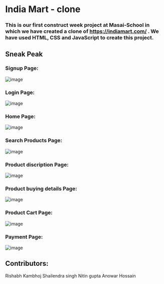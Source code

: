 # India Mart - clone

### This is our first construct week project at Masai-School in which we have created a clone of https://indiamart.com/ . We have used HTML, CSS and JavaScript to create this project.


## Sneak Peak


### Signup Page:
![image](https://user-images.githubusercontent.com/16943997/138561157-8f43311f-a02d-4d33-8858-d73d58301e1a.png)


### Login Page:
![image](https://user-images.githubusercontent.com/16943997/138561232-9f947515-b14a-4365-bce1-bd88e48e2b7d.png)


### Home Page:
![image](https://user-images.githubusercontent.com/16943997/138560458-a56fa67d-102a-4a87-8edf-421dfdf8a6c9.png)


### Search Products Page:
![image](https://user-images.githubusercontent.com/16943997/138561262-31790170-c388-4ede-97b7-3dae89085c0d.png)


### Product discription Page:
![image](https://user-images.githubusercontent.com/16943997/138561281-ef6c1fbb-c59f-4782-9cd9-cf34068756e4.png)


### Product buying details Page:
![image](https://user-images.githubusercontent.com/16943997/138561487-cc9f18fb-2dfb-4cc6-a786-a99b0c6458c7.png)

### Product Cart Page:
![image](https://user-images.githubusercontent.com/16943997/138561528-fe3030e7-9f2c-41f6-8764-14fc0a1b44c0.png)


### Payment Page:
![image](https://user-images.githubusercontent.com/16943997/138561541-4a5298ef-c92f-4f69-b4e5-820f4d450fad.png)


## Contributors:
Rishabh Kambhoj
Shailendra singh
Nitin gupta
Anowar Hossain



